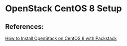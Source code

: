 # OpenStack CentOS 8 Setup

## References:

[How to Install OpenStack on CentOS 8 with Packstack](https://www.linuxtechi.com/!install-openstack-centos-8-with-packstack/)